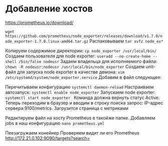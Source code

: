 # Добавление хостов

https://prometheus.io/download/

`wget https://github.com/prometheus/node_exporter/releases/download/v1.7.0/node_exporter-1.7.0.linux-amd64.tar.gz`
Распаковываем 
`tar xvfz node_ex*`

Копируем содержимое директории: 
`cp node_exporter /usr/local/bin/`
Создаем пользователя для node exporter: 
`useradd --no-create-home --shell /bin/false nodeusr`
Задаем владельца для исполняемого файла: 
`chown -R nodeusr:nodeusr /usr/local/bin/node_exporter`
Создаем unit-файл для запуска node exporter в качестве демона: 
`vim /etc/systemd/system/node_exporter.service`
Добавим в файл следующее:
<!-- 
[Unit]
Description=NodeExporter

[Service]
TimeoutStartSec=0
User=nodeusr
ExecStart=/usr/local/bin/node_exporter \
--web.listen-address=:9100

[Install]
WantedBy=multi-user.target -->

Перечитываем конфигурацию 
`systemctl daemon-reload`
Настраиваем автозапуск: 
`systemctl enable node_exporter`
Запускаем node exporter: 
`systemctl start node_exporter `
Команда должна вернуть статус Active.
Теперь переходим в браузер и вводим в строку поиска запрос: IP-адрес сервера:9100/metrics. Загрузится страница с метриками

Редактируем файл на хосту Prometheus в такойже папке. Добавляем jobs в наш конфигурацию 
`nano prometheus.yml`
<!-- 
- job_name: 'ubuntu-test'
  static_configs:
    - targets: ['172.21.0.14:9100'] -->

Пеезагружаем конейнер
Проверяем видит ли его Prometheus
http://172.21.0.102:9090/targets?search=